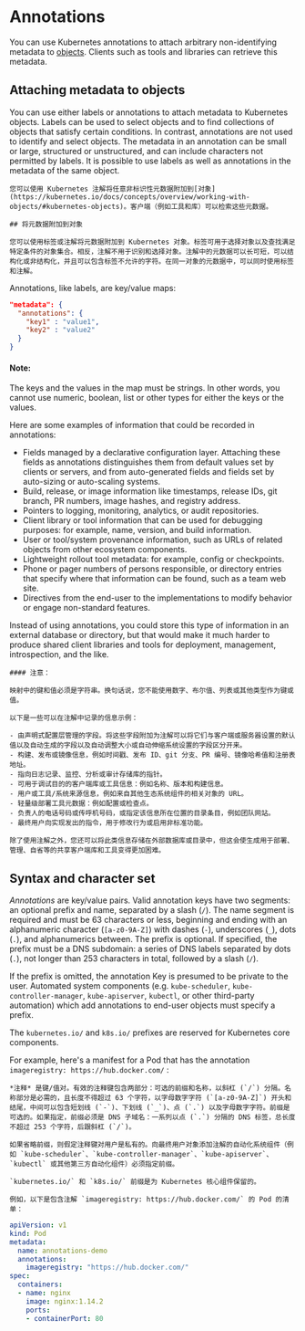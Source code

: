 # Annotations

You can use Kubernetes annotations to attach arbitrary non-identifying metadata to [objects](https://kubernetes.io/docs/concepts/overview/working-with-objects/#kubernetes-objects). Clients such as tools and libraries can retrieve this metadata.

## Attaching metadata to objects

You can use either labels or annotations to attach metadata to Kubernetes objects. Labels can be used to select objects and to find collections of objects that satisfy certain conditions. In contrast, annotations are not used to identify and select objects. The metadata in an annotation can be small or large, structured or unstructured, and can include characters not permitted by labels. It is possible to use labels as well as annotations in the metadata of the same object.

```
您可以使用 Kubernetes 注解将任意非标识性元数据附加到[对象](https://kubernetes.io/docs/concepts/overview/working-with-objects/#kubernetes-objects)。客户端（例如工具和库）可以检索这些元数据。

## 将元数据附加到对象

您可以使用标签或注解将元数据附加到 Kubernetes 对象。标签可用于选择对象以及查找满足特定条件的对象集合。相反，注解不用于识别和选择对象。注解中的元数据可以长可短，可以结构化或非结构化，并且可以包含标签不允许的字符。在同一对象的元数据中，可以同时使用标签和注解。
```

Annotations, like labels, are key/value maps:

```json
"metadata": {
  "annotations": {
    "key1" : "value1",
    "key2" : "value2"
  }
}
```

#### Note:

The keys and the values in the map must be strings. In other words, you cannot use numeric, boolean, list or other types for either the keys or the values.

Here are some examples of information that could be recorded in annotations:

- Fields managed by a declarative configuration layer. Attaching these fields as annotations distinguishes them from default values set by clients or servers, and from auto-generated fields and fields set by auto-sizing or auto-scaling systems.
- Build, release, or image information like timestamps, release IDs, git branch, PR numbers, image hashes, and registry address.
- Pointers to logging, monitoring, analytics, or audit repositories.
- Client library or tool information that can be used for debugging purposes: for example, name, version, and build information.
- User or tool/system provenance information, such as URLs of related objects from other ecosystem components.
- Lightweight rollout tool metadata: for example, config or checkpoints.
- Phone or pager numbers of persons responsible, or directory entries that specify where that information can be found, such as a team web site.
- Directives from the end-user to the implementations to modify behavior or engage non-standard features.

Instead of using annotations, you could store this type of information in an external database or directory, but that would make it much harder to produce shared client libraries and tools for deployment, management, introspection, and the like.

```
#### 注意：

映射中的键和值必须是字符串。换句话说，您不能使用数字、布尔值、列表或其他类型作为键或值。

以下是一些可以在注解中记录的信息示例：

- 由声明式配置层管理的字段。将这些字段附加为注解可以将它们与客户端或服务器设置的默认值以及自动生成的字段以及自动调整大小或自动伸缩系统设置的字段区分开来。
- 构建、发布或镜像信息，例如时间戳、发布 ID、git 分支、PR 编号、镜像哈希值和注册表地址。
- 指向日志记录、监控、分析或审计存储库的指针。
- 可用于调试目的的客户端库或工具信息：例如名称、版本和构建信息。
- 用户或工具/系统来源信息，例如来自其他生态系统组件的相关对象的 URL。
- 轻量级部署工具元数据：例如配置或检查点。
- 负责人的电话号码或传呼机号码，或指定该信息所在位置的目录条目，例如团队网站。
- 最终用户向实现发出的指令，用于修改行为或启用非标准功能。

除了使用注解之外，您还可以将此类信息存储在外部数据库或目录中，但这会使生成用于部署、管理、自省等的共享客户端库和工具变得更加困难。
```

## Syntax and character set

*Annotations* are key/value pairs. Valid annotation keys have two segments: an optional prefix and name, separated by a slash (`/`). The name segment is required and must be 63 characters or less, beginning and ending with an alphanumeric character (`[a-z0-9A-Z]`) with dashes (`-`), underscores (`_`), dots (`.`), and alphanumerics between. The prefix is optional. If specified, the prefix must be a DNS subdomain: a series of DNS labels separated by dots (`.`), not longer than 253 characters in total, followed by a slash (`/`).

If the prefix is omitted, the annotation Key is presumed to be private to the user. Automated system components (e.g. `kube-scheduler`, `kube-controller-manager`, `kube-apiserver`, `kubectl`, or other third-party automation) which add annotations to end-user objects must specify a prefix.

The `kubernetes.io/` and `k8s.io/` prefixes are reserved for Kubernetes core components.

For example, here's a manifest for a Pod that has the annotation `imageregistry: https://hub.docker.com/` :

```
*注释* 是键/值对。有效的注释键包含两部分：可选的前缀和名称，以斜杠 (`/`) 分隔。名称部分是必需的，且长度不得超过 63 个字符，以字母数字字符 (`[a-z0-9A-Z]`) 开头和结尾，中间可以包含短划线 (`-`)、下划线 (`_`)、点 (`.`) 以及字母数字字符。前缀是可选的。如果指定，前缀必须是 DNS 子域名：一系列以点 (`.`) 分隔的 DNS 标签，总长度不超过 253 个字符，后跟斜杠 (`/`)。

如果省略前缀，则假定注释键对用户是私有的。向最终用户对象添加注解的自动化系统组件（例如 `kube-scheduler`、`kube-controller-manager`、`kube-apiserver`、`kubectl` 或其他第三方自动化组件）必须指定前缀。

`kubernetes.io/` 和 `k8s.io/` 前缀是为 Kubernetes 核心组件保留的。

例如，以下是包含注解 `imageregistry: https://hub.docker.com/` 的 Pod 的清单：
```

```yaml
apiVersion: v1
kind: Pod
metadata:
  name: annotations-demo
  annotations:
    imageregistry: "https://hub.docker.com/"
spec:
  containers:
  - name: nginx
    image: nginx:1.14.2
    ports:
    - containerPort: 80
```

## 